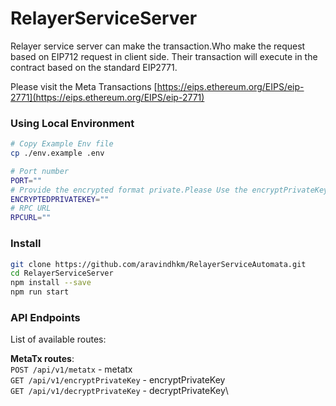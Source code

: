 # RelayerServiceServer
Relayer service server can make the transaction.Who make the request based on EIP712 request in client side. Their transaction will execute in the contract based on the standard EIP2771.

Please visit the Meta Transactions [https://eips.ethereum.org/EIPS/eip-2771](https://eips.ethereum.org/EIPS/eip-2771)

### Using Local Environment

```bash
# Copy Example Env file
cp ./env.example .env

# Port number
PORT=""
# Provide the encrypted format private.Please Use the encryptPrivateKey routes for encryption.
ENCRYPTEDPRIVATEKEY=""
# RPC URL
RPCURL=""

```


### Install

```sh
git clone https://github.com/aravindhkm/RelayerServiceAutomata.git
cd RelayerServiceServer
npm install --save
npm run start
```

### API Endpoints

List of available routes:

**MetaTx routes**:\
`POST /api/v1/metatx` - metatx\
`GET /api/v1/encryptPrivateKey` - encryptPrivateKey\
`GET /api/v1/decryptPrivateKey` - decryptPrivateKey\